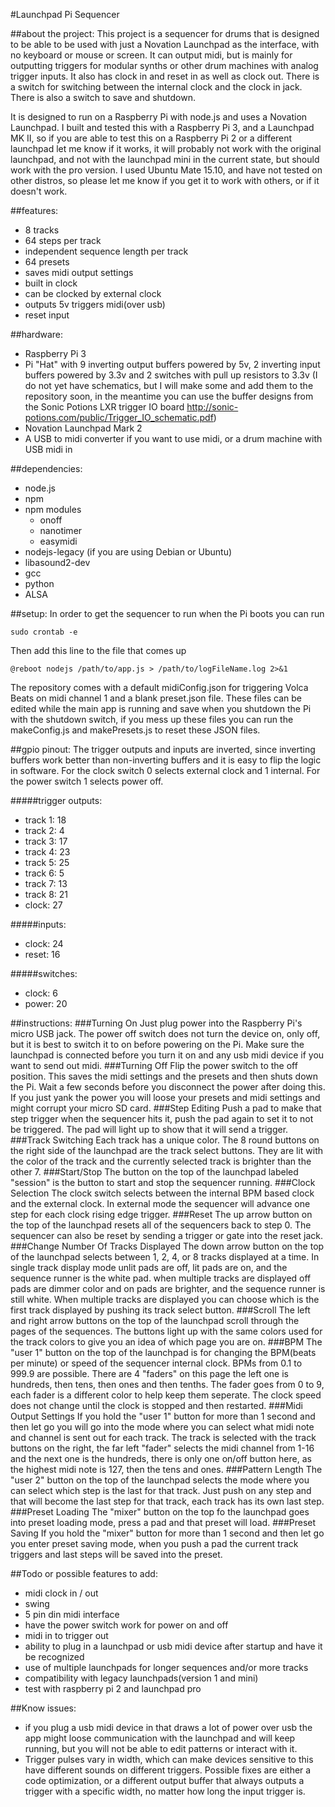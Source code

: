 #Launchpad Pi Sequencer

##about the project:
This project is a sequencer for drums that is designed to be able to be used with just a Novation Launchpad as the interface, with no keyboard or mouse or screen. It can output midi, but is mainly for outputting triggers for modular synths or other drum machines with analog trigger inputs. It also has clock in and reset in as well as clock out. There is a switch for switching between the internal clock and the clock in jack. There is also a switch to save and shutdown.

It is designed to run on a Raspberry Pi with node.js and uses a Novation Launchpad. I built and tested this with a Raspberry Pi 3, and a Launchpad MK II, so if you are able to test this on a Raspberry Pi 2 or a different launchpad let me know if it works, it will probably not work with the original launchpad, and not with the launchpad mini in the current state, but should work with the pro version. I used Ubuntu Mate 15.10, and have not tested on other distros, so please let me know if you get it to work with others, or if it doesn't work.

##features:
* 8 tracks
* 64 steps per track
* independent sequence length per track
* 64 presets
* saves midi output settings
* built in clock
* can be clocked by external clock
* outputs 5v triggers midi(over usb)
* reset input

##hardware:
* Raspberry Pi 3
* Pi "Hat" with 9 inverting output buffers powered by 5v, 2 inverting input buffers powered by 3.3v and 2 switches with pull up resistors to 3.3v (I do not yet have schematics, but I will make some and add them to the repository soon, in the meantime you can use the buffer designs from the Sonic Potions LXR trigger IO board http://sonic-potions.com/public/Trigger_IO_schematic.pdf)
* Novation Launchpad Mark 2
* A USB to midi converter if you want to use midi, or a drum machine with USB midi in

##dependencies:
* node.js
* npm
* npm modules
  * onoff
  * nanotimer
  * easymidi
* nodejs-legacy (if you are using Debian or Ubuntu)
* libasound2-dev
* gcc
* python
* ALSA

##setup:
In order to get the sequencer to run when the Pi boots you can run

    sudo crontab -e
    
Then add this line to the file that comes up

    @reboot nodejs /path/to/app.js > /path/to/logFileName.log 2>&1
    
The repository comes with a default midiConfig.json for triggering Volca Beats on midi channel 1 and a blank preset.json file. These files can be edited while the main app is running and save when you shutdown the Pi with the shutdown switch, if you mess up these files you can run the makeConfig.js and makePresets.js to reset these JSON files.

##gpio pinout:
The trigger outputs and inputs are inverted, since inverting buffers work better than non-inverting buffers and it is easy to flip the logic in software. For the clock switch 0 selects external clock and 1 internal. For the power switch 1 selects power off.

#####trigger outputs:
* track 1: 18
* track 2: 4
* track 3: 17
* track 4: 23
* track 5: 25
* track 6: 5
* track 7: 13
* track 8: 21
* clock: 27

#####inputs:
* clock: 24
* reset: 16

#####switches:
* clock: 6
* power: 20

##instructions:
###Turning On
Just plug power into the Raspberry Pi's micro USB jack. The power off switch does not turn the device on, only off, but it is best to switch it to on before powering on the Pi. Make sure the launchpad is connected before you turn it on and any usb midi device if you want to send out midi.
###Turning Off
Flip the power switch to the off position. This saves the midi settings and the presets and then shuts down the Pi. Wait a few seconds before you disconnect the power after doing this. If you just yank the power you will loose your presets and midi settings and might corrupt your micro SD card.
###Step Editing
Push a pad to make that step trigger when the sequencer hits it, push the pad again to set it to not be triggered. The pad will light up to show that it will send a trigger.
###Track Switching
Each track has a unique color. The 8 round buttons on the right side of the launchpad are the track select buttons. They are lit with the color of the track and the currently selected track is brighter than the other 7.
###Start/Stop
The button on the top of the launchpad labeled "session" is the button to start and stop the sequencer running.
###Clock Selection
The clock switch selects between the internal BPM based clock and the external clock. In external mode the sequencer will advance one step for each clock rising edge trigger.
###Reset
The up arrow button on the top of the launchpad resets all of the sequencers back to step 0. The sequencer can also be reset by sending a trigger or gate into the reset jack.
###Change Number Of Tracks Displayed
The down arrow button on the top of the launchpad selects between 1, 2, 4, or 8 tracks displayed at a time. In single track display mode unlit pads are off, lit pads are on, and the sequence runner is the white pad. when multiple tracks are displayed off pads are dimmer color and on pads are brighter, and the sequence runner is still white. When multiple tracks are displayed you can choose which is the first track displayed by pushing its track select button.
###Scroll
The left and right arrow buttons on the top of the launchpad scroll through the pages of the sequences. The buttons light up with the same colors used for the track colors to give you an idea of which page you are on.
###BPM
The "user 1" button on the top of the launchpad is for changing the BPM(beats per minute) or speed of the sequencer internal clock. BPMs from 0.1 to 999.9 are possible. There are 4 "faders" on this page the left one is hundreds, then tens, then ones and then tenths. The fader goes from 0 to 9, each fader is a different color to help keep them seperate. The clock speed does not change until the clock is stopped and then restarted.
###Midi Output Settings
If you hold the "user 1" button for more than 1 second and then let go you will go into the mode where you can select what midi note and channel is sent out for each track. The track is selected with the track buttons on the right, the far left "fader" selects the midi channel from 1-16 and the next one is the hundreds, there is only one on/off button here, as the highest midi note is 127, then the tens and ones.
###Pattern Length
The "user 2" button on the top of the launchpad selects the mode where you can select which step is the last for that track. Just push on any step and that will become the last step for that track, each track has its own last step.
###Preset Loading
The "mixer" button on the top fo the launchpad goes into preset loading mode, press a pad and that preset will load.
###Preset Saving
If you hold the "mixer" button for more than 1 second and then let go you enter preset saving mode, when you push a pad the current track triggers and last steps will be saved into the preset.

##Todo or possible features to add:
* midi clock in / out
* swing
* 5 pin din midi interface
* have the power switch work for power on and off
* midi in to trigger out
* ability to plug in a launchpad or usb midi device after startup and have it be recognized
* use of multiple launchpads for longer sequences and/or more tracks
* compatibility with legacy launchpads(version 1 and mini)
* test with raspberry pi 2 and launchpad pro

##Know issues:
* if you plug a usb midi device in that draws a lot of power over usb the app might loose communication with the launchpad and will keep running, but you will not be able to edit patterns or interact with it.
* Trigger pulses vary in width, which can make devices sensitive to this have different sounds on different triggers. Possible fixes are either a code optimization, or a different output buffer that always outputs a trigger with a specific width, no matter how long the input trigger is.
